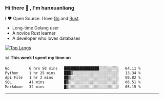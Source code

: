 ### Hi there 👋 , I'm hanxuanliang

<!--
**hanxuanliang/hanxuanliang** is a ✨ _special_ ✨ repository because its `README.md` (this file) appears on your GitHub profile.

Here are some ideas to get you started:

- 🔭 I’m currently working on ...
- 🌱 I’m currently learning ...
- 👯 I’m looking to collaborate on ...
- 🤔 I’m looking for help with ...
- 💬 Ask me about ...
- 📫 How to reach me: ...
- 😄 Pronouns: ...
- ⚡ Fun fact: ...
-->
I ❤ Open Source. I love [Go](https://golang.org) and [Rust](https://www.rust-lang.org/zh-CN/).

* Long-time Golang user
* A novice Rust learner
* A developer who loves databases

[![Top Langs](https://github-readme-stats.vercel.app/api?username=hanxuanliang&show_icons=true&count_private=true&line_height=40)](https://github.com/anuraghazra/github-readme-stats)

📊 **This week I spent my time on**
<!--START_SECTION:waka-->

```txt
Go         6 hrs 50 mins   ████████████████░░░░░░░░░   64.11 %
Python     1 hr 25 mins    ███▒░░░░░░░░░░░░░░░░░░░░░   13.34 %
Api File   1 hr 2 mins     ██▒░░░░░░░░░░░░░░░░░░░░░░   09.82 %
SQL        41 mins         █▓░░░░░░░░░░░░░░░░░░░░░░░   06.51 %
Markdown   32 mins         █▒░░░░░░░░░░░░░░░░░░░░░░░   05.15 %
```

<!--END_SECTION:waka-->

***

